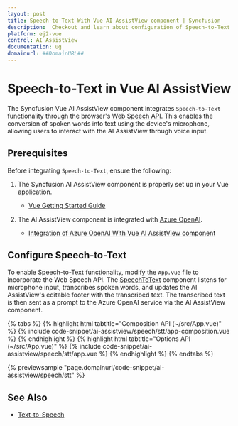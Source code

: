```yaml
---
layout: post
title: Speech-to-Text With Vue AI AssistView component | Syncfusion
description:  Checkout and learn about configuration of Speech-to-Text with Azure OpenAI in Vue AI AssistView component of Syncfusion Essential JS 2 and more details.
platform: ej2-vue
control: AI AssistView
documentation: ug
domainurl: ##DomainURL##
---
```


# Speech-to-Text in Vue AI AssistView

The Syncfusion Vue AI AssistView component integrates `Speech-to-Text` functionality through the browser's [Web Speech API](https://developer.mozilla.org/en-US/docs/Web/API/Web_Speech_API). This enables the conversion of spoken words into text using the device's microphone, allowing users to interact with the AI AssistView through voice input.

## Prerequisites

Before integrating `Speech-to-Text`, ensure the following:

1. The Syncfusion AI AssistView component is properly set up in your Vue application.
    - [Vue Getting Started Guide](../getting-started)

2. The AI AssistView component is integrated with [Azure OpenAI](https://microsoft.github.io/PartnerResources/skilling/ai-ml-academy/resources/openai).
    - [Integration of Azure OpenAI With Vue AI AssistView component](../ai-integrations/openai-integration)

## Configure Speech-to-Text

To enable Speech-to-Text functionality, modify the `App.vue` file to incorporate the Web Speech API. The [SpeechToText](https://ej2.syncfusion.com/vue/documentation/speech-to-text/getting-started) component listens for microphone input, transcribes spoken words, and updates the AI AssistView's editable footer with the transcribed text. The transcribed text is then sent as a prompt to the Azure OpenAI service via the AI AssistView component.

{% tabs %}
{% highlight html tabtitle="Composition API (~/src/App.vue)" %}
{% include code-snippet/ai-assistview/speech/stt/app-composition.vue %}
{% endhighlight %}
{% highlight html tabtitle="Options API (~/src/App.vue)" %}
{% include code-snippet/ai-assistview/speech/stt/app.vue %}
{% endhighlight %}
{% endtabs %}
  
{% previewsample "page.domainurl/code-snippet/ai-assistview/speech/stt" %}

## See Also

* [Text-to-Speech](./text-to-speech.md)
